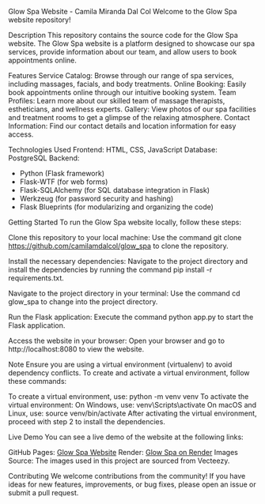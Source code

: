 Glow Spa Website - Camila Miranda Dal Col
Welcome to the Glow Spa website repository!

Description
This repository contains the source code for the Glow Spa website. The Glow Spa website is a platform designed to showcase our spa services, provide information about our team, and allow users to book appointments online.

Features
Service Catalog: Browse through our range of spa services, including massages, facials, and body treatments.
Online Booking: Easily book appointments online through our intuitive booking system.
Team Profiles: Learn more about our skilled team of massage therapists, estheticians, and wellness experts.
Gallery: View photos of our spa facilities and treatment rooms to get a glimpse of the relaxing atmosphere.
Contact Information: Find our contact details and location information for easy access.

Technologies Used
Frontend: HTML, CSS, JavaScript
Database: PostgreSQL
Backend:
- Python (Flask framework)
- Flask-WTF (for web forms)
- Flask-SQLAlchemy (for SQL database integration in Flask)
- Werkzeug (for password security and hashing)
- Flask Blueprints (for modularizing and organizing the code)

Getting Started
To run the Glow Spa website locally, follow these steps:

Clone this repository to your local machine: Use the command git clone https://github.com/camilamdalcol/glow_spa to clone the repository.

Install the necessary dependencies: Navigate to the project directory and install the dependencies by running the command pip install -r requirements.txt.

Navigate to the project directory in your terminal: Use the command cd glow_spa to change into the project directory.

Run the Flask application: Execute the command python app.py to start the Flask application.

Access the website in your browser: Open your browser and go to http://localhost:8080 to view the website.

Note
Ensure you are using a virtual environment (virtualenv) to avoid dependency conflicts. To create and activate a virtual environment, follow these commands:

To create a virtual environment, use: python -m venv venv
To activate the virtual environment:
On Windows, use: venv\Scripts\activate
On macOS and Linux, use: source venv/bin/activate
After activating the virtual environment, proceed with step 2 to install the dependencies.

Live Demo
You can see a live demo of the website at the following links:

GitHub Pages: [Glow Spa Website](https://camilamdalcol.github.io/glow_spa/)
Render: [Glow Spa on Render](https://glow-spa.onrender.com)
Images Source: 
The images used in this project are sourced from Vecteezy.

Contributing
We welcome contributions from the community! If you have ideas for new features, improvements, or bug fixes, please open an issue or submit a pull request.
